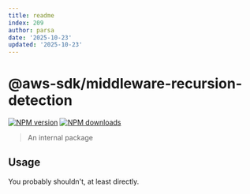 ```yaml
---
title: readme
index: 209
author: parsa
date: '2025-10-23'
updated: '2025-10-23'
---
```

# @aws-sdk/middleware-recursion-detection

[![NPM version](https://img.shields.io/npm/v/@aws-sdk/middleware-recursion-detection/latest.svg)](https://www.npmjs.com/package/@aws-sdk/middleware-recursion-detection)
[![NPM downloads](https://img.shields.io/npm/dm/@aws-sdk/middleware-recursion-detection.svg)](https://www.npmjs.com/package/@aws-sdk/middleware-recursion-detection)

> An internal package

## Usage

You probably shouldn't, at least directly.
